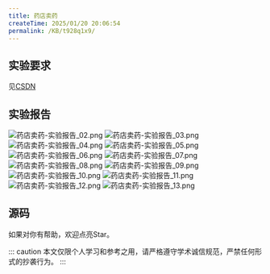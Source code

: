 ```yaml
---
title: 药店卖药
createTime: 2025/01/20 20:06:54
permalink: /KB/t928q1x9/
---
```


## 实验要求
见[CSDN](https://blog.csdn.net/Lane0218/article/details/135887953)

## 实验报告

<!-- @[pdf zoom="90" ratio="20:18"  no-toolbar](https://www.lane0218.top/files/1_2_1.pdf) -->

![药店卖药-实验报告_02.png](https://laneljc-1321736255.cos.ap-nanjing.myqcloud.com/pic/202502051703916.png)
![药店卖药-实验报告_03.png](https://laneljc-1321736255.cos.ap-nanjing.myqcloud.com/pic/202502051703731.png)
![药店卖药-实验报告_04.png](https://laneljc-1321736255.cos.ap-nanjing.myqcloud.com/pic/202502051703734.png)
![药店卖药-实验报告_05.png](https://laneljc-1321736255.cos.ap-nanjing.myqcloud.com/pic/202502051703507.png)
![药店卖药-实验报告_06.png](https://laneljc-1321736255.cos.ap-nanjing.myqcloud.com/pic/202502051703206.png)
![药店卖药-实验报告_07.png](https://laneljc-1321736255.cos.ap-nanjing.myqcloud.com/pic/202502051703937.png)
![药店卖药-实验报告_08.png](https://laneljc-1321736255.cos.ap-nanjing.myqcloud.com/pic/202502051703515.png)
![药店卖药-实验报告_09.png](https://laneljc-1321736255.cos.ap-nanjing.myqcloud.com/pic/202502051703048.png)
![药店卖药-实验报告_10.png](https://laneljc-1321736255.cos.ap-nanjing.myqcloud.com/pic/202502051703060.png)
![药店卖药-实验报告_11.png](https://laneljc-1321736255.cos.ap-nanjing.myqcloud.com/pic/202502051703137.png)
![药店卖药-实验报告_12.png](https://laneljc-1321736255.cos.ap-nanjing.myqcloud.com/pic/202502051703257.png)
![药店卖药-实验报告_13.png](https://laneljc-1321736255.cos.ap-nanjing.myqcloud.com/pic/202502051703812.png)


## 源码
如果对你有帮助，欢迎点亮Star。
<RepoCard repo="Lane0218/Drugstore" />

::: caution
本文仅限个人学习和参考之用，请严格遵守学术诚信规范，严禁任何形式的抄袭行为。
:::